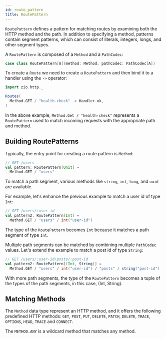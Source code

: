 ```yaml
---
id: route_pattern
title: RoutePattern
---
```


`RoutePattern` defines a pattern for matching routes by examining both the HTTP method and the path. In addition to specifying a method, patterns contain segment patterns, which can consist of literals, integers, longs, and other segment types.

A `RoutePattern` is composed of a `Method` and a `PathCodec`:

```scala
case class RoutePattern[A](method: Method, pathCodec: PathCodec[A])
```

To create a `Route` we need to create a `RoutePattern` and then bind it to a handler using the `->` operator:

```scala mdoc:silent
import zio.http._

Routes(
  Method.GET / "health-check" -> Handler.ok,
)
```

In the above example, `Method.Get / "health-check"` represents a `RoutePattern` used to match incoming requests with the appropriate path and method.

## Building RoutePatterns

Typically, the entry point for creating a route pattern is `Method`:

```scala mdoc:compile-only
// GET /users
val pattern: RoutePattern[Unit] =
  Method.GET / "users"   
```

To match a path segment, various methods like `string`, `int`, `long`, and `uuid` are available.

For example, let's enhance the previous example to match a user id of type `Int`:

```scala mdoc:compile-only
// GET /users/:user-id
val pattern2: RoutePattern[Int] =
  Method.GET / "users" / int("user-id")
```

The type of the `RoutePattern` becomes `Int` because it matches a path segment of type `Int`.

Multiple path segments can be matched by combining multiple `PathCodec` values. Let's extend the example to match a post id of type `String`:


```scala mdoc:compile-only
// GET /users/:user-id/posts/:post-id
val pattern2: RoutePattern[(Int, String)] =
  Method.GET / "users" / int("user-id") / "posts" / string("post-id")
```

With more path segments, the type of the `RoutePattern` becomes a tuple of the types of the path segments, in this case, (Int, String).

## Matching Methods

The `Method` data type represent an HTTP method, and it offers the following predefined HTTP methods: `GET`, `POST`, `PUT`, `DELETE`, `PATCH`, `DELETE`, `TRACE`, `OPTIONS`, `HEAD`, `TRACE` and `CONNECT`.

The `METHOD.ANY` is a wildcard method that matches any method.

